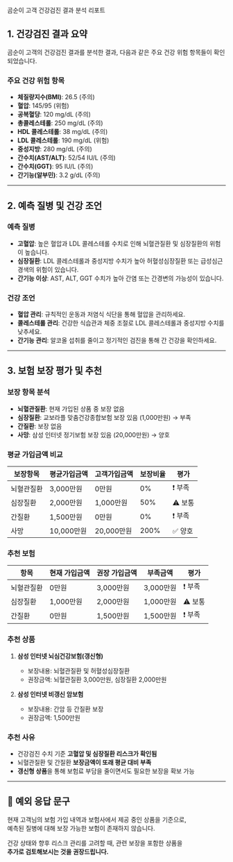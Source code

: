 곰순이 고객 건강검진 결과 분석 리포트

## 1. 건강검진 결과 요약

곰순이 고객의 건강검진 결과를 분석한 결과, 다음과 같은 주요 건강 위험 항목들이 확인되었습니다.

### 주요 건강 위험 항목

- **체질량지수(BMI)**: 26.5 (주의)
- **혈압**: 145/95 (위험)
- **공복혈당**: 120 mg/dL (주의)
- **총콜레스테롤**: 250 mg/dL (주의)
- **HDL 콜레스테롤**: 38 mg/dL (주의)
- **LDL 콜레스테롤**: 190 mg/dL (위험)
- **중성지방**: 280 mg/dL (주의)
- **간수치(AST/ALT)**: 52/54 IU/L (주의)
- **간수치(GGT)**: 95 IU/L (주의)
- **간기능(알부민)**: 3.2 g/dL (주의)

---

## 2. 예측 질병 및 건강 조언

### 예측 질병

- **고혈압**: 높은 혈압과 LDL 콜레스테롤 수치로 인해 뇌혈관질환 및 심장질환의 위험이 높습니다.
- **심장질환**: LDL 콜레스테롤과 중성지방 수치가 높아 허혈성심장질환 또는 급성심근경색의 위험이 있습니다.
- **간기능 이상**: AST, ALT, GGT 수치가 높아 간염 또는 간경변의 가능성이 있습니다.

### 건강 조언

- **혈압 관리**: 규칙적인 운동과 저염식 식단을 통해 혈압을 관리하세요.
- **콜레스테롤 관리**: 건강한 식습관과 체중 조절로 LDL 콜레스테롤과 중성지방 수치를 낮추세요.
- **간기능 관리**: 알코올 섭취를 줄이고 정기적인 검진을 통해 간 건강을 확인하세요.

---

## 3. 보험 보장 평가 및 추천

### 보장 항목 분석

- **뇌혈관질환**: 현재 가입된 상품 중 보장 없음
- **심장질환**: 교보라플 맞춤건강종합보험 보장 있음 (1,000만원) → 부족
- **간질환**: 보장 없음
- **사망**: 삼성 인터넷 정기보험 보장 있음 (20,000만원) → 양호

### 평균 가입금액 비교

| 보장항목   | 평균가입금액 | 고객가입금액 | 보장비율 | 평가    |
| ---------- | ------------ | ------------ | -------- | ------- |
| 뇌혈관질환 | 3,000만원    | 0만원        | 0%       | ❗ 부족 |
| 심장질환   | 2,000만원    | 1,000만원    | 50%      | ⚠️ 보통 |
| 간질환     | 1,500만원    | 0만원        | 0%       | ❗ 부족 |
| 사망       | 10,000만원   | 20,000만원   | 200%     | ✅ 양호 |

### 추천 보험

| 항목       | 현재 가입금액 | 권장 가입금액 | 부족금액  | 평가    |
| ---------- | ------------- | ------------- | --------- | ------- |
| 뇌혈관질환 | 0만원         | 3,000만원     | 3,000만원 | ❗ 부족 |
| 심장질환   | 1,000만원     | 2,000만원     | 1,000만원 | ⚠️ 보통 |
| 간질환     | 0만원         | 1,500만원     | 1,500만원 | ❗ 부족 |

### 추천 상품

1. **삼성 인터넷 뇌심건강보험(갱신형)**

   - 보장내용: 뇌혈관질환 및 허혈성심장질환
   - 권장금액: 뇌혈관질환 3,000만원, 심장질환 2,000만원

2. **삼성 인터넷 비갱신 암보험**
   - 보장내용: 간암 등 간질환 보장
   - 권장금액: 1,500만원

### 추천 사유

- 건강검진 수치 기준 **고혈압 및 심장질환 리스크가 확인됨**
- 뇌혈관질환 및 간질환 **보장금액이 또래 평균 대비 부족**
- **갱신형 상품**을 통해 보험료 부담을 줄이면서도 필요한 보장을 확보 가능

---

## 💬 예외 응답 문구

현재 고객님의 보험 가입 내역과 보험사에서 제공 중인 상품을 기준으로,  
예측된 질병에 대해 보장 가능한 보험이 존재하지 않습니다.

건강 상태와 향후 리스크 관리를 고려할 때, 관련 보장을 포함한 상품을  
**추가로 검토해보시는 것을 권장드립니다.**
